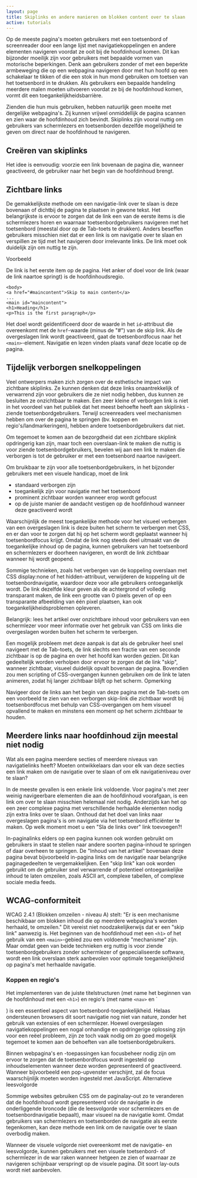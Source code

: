 ```yaml
---
layout: page
title: Skiplinks en andere manieren om blokken content over te slaan
active: tutorials
---
```


Op de meeste pagina's moeten gebruikers met een toetsenbord of screenreader door een lange lijst met navigatiekoppelingen en andere elementen navigeren voordat ze ooit bij de hoofdinhoud komen. Dit kan bijzonder moeilijk zijn voor gebruikers met bepaalde vormen van motorische beperkingen. Denk aan gebruikers zonder of met een beperkte armbeweging die op een webpagina navigeren door met hun hoofd op een schakelaar te tikken of die een stok in hun mond gebruiken om toetsen van het toetsenbord in te drukken. Als gebruikers een bepaalde handeling meerdere malen moeten uitvoeren voordat ze bij de hoofdinhoud komen, vormt dit een toegankelijkheidsbarrière.

Zienden die hun muis gebruiken, hebben natuurlijk geen moeite met dergelijke webpagina's. Zij kunnen vrijwel onmiddellijk de pagina scannen en zien waar de hoofdinhoud zich bevindt. Skiplinks zijn vooral nuttig om gebruikers van schermlezers en toetsenborden dezelfde mogelijkheid te geven om direct naar de hoofdinhoud te navigeren.

## Creëren van skiplinks

Het idee is eenvoudig: voorzie een link bovenaan de pagina die, wanneer geactiveerd, de gebruiker naar het begin van de hoofdinhoud brengt.

## Zichtbare links

De gemakkelijkste methode om een navigatie-link over te slaan is deze bovenaan of dichtbij de pagina te plaatsen in gewone tekst. Het belangrijkste is ervoor te zorgen dat de link een van de eerste items is die schermlezers horen en waarnaar toetsenbordgebruikers navigeren met het toetsenbord (meestal door op de Tab-toets te drukken). Anders beseffen gebruikers misschien niet dat er een link is om navigatie over te slaan en verspillen ze tijd met het navigeren door irrelevante links. De link moet ook duidelijk zijn om nuttig te zijn.

Voorbeeld

De link is het eerste item op de pagina. Het anker of doel voor de link (waar de link naartoe springt) is de hoofdinhoudsregio.
```
<body>
<a href="#maincontent">Skip to main content</a>
...
<main id="maincontent">
<h1>Heading</h1>
<p>This is the first paragraph</p>
```

Het doel wordt geïdentificeerd door de waarde in het `id`-attribuut die overeenkomt met de `href`-waarde (minus de "#") van de skip link. Als de overgeslagen link wordt geactiveerd, gaat de toetsenbordfocus naar het `<main>`-element. Navigatie en lezen vinden plaats vanaf deze locatie op de pagina.

## Tijdelijk verborgen snelkoppelingen

Veel ontwerpers maken zich zorgen over de esthetische impact van zichtbare skiplinks. Ze kunnen denken dat deze links onaantrekkelijk of verwarrend zijn voor gebruikers die ze niet nodig hebben, dus kunnen ze besluiten ze onzichtbaar te maken. Een zeer kleine of verborgen link is niet in het voordeel van het publiek dat het meest behoefte heeft aan skiplinks - ziende toetsenbordgebruikers. Terwijl screenreaders veel mechanismen hebben om over de pagina te springen (bv. koppen en regio's/landmarkeringen), hebben andere toetsenbordgebruikers dat niet.

Om tegemoet te komen aan de bezorgdheid dat een zichtbare skiplink opdringerig kan zijn, maar toch een overslaan-link te maken die nuttig is voor ziende toetsenbordgebruikers, bevelen wij aan een link te maken die verborgen is tot de gebruiker er met een toetsenbord naartoe navigeert.

Om bruikbaar te zijn voor alle toetsenbordgebruikers, in het bijzonder gebruikers met een visuele handicap, moet de link

- standaard verborgen zijn
- toegankelijk zijn voor navigatie met het toetsenbord
- prominent zichtbaar worden wanneer erop wordt gefocust
- op de juiste manier de aandacht vestigen op de hoofdinhoud wanneer deze geactiveerd wordt

Waarschijnlijk de meest toegankelijke methode voor het visueel verbergen van een overgeslagen link is deze buiten het scherm te verbergen met CSS, en er dan voor te zorgen dat hij op het scherm wordt geplaatst wanneer hij toetsenbordfocus krijgt. Omdat de link nog steeds deel uitmaakt van de toegankelijke inhoud op de pagina, kunnen gebruikers van het toetsenbord en schermlezers er doorheen navigeren, en wordt de link zichtbaar wanneer hij wordt geopend.

Sommige technieken, zoals het verbergen van de koppeling overslaan met CSS display:none of het hidden-attribuut, verwijderen de koppeling uit de toetsenbordnavigatie, waardoor deze voor alle gebruikers ontoegankelijk wordt. De link dezelfde kleur geven als de achtergrond of volledig transparant maken, de link een grootte van 0 pixels geven of op een transparante afbeelding van één pixel plaatsen, kan ook toegankelijkheidsproblemen opleveren.

Belangrijk: lees het artikel over onzichtbare inhoud voor gebruikers van een schermlezer voor meer informatie over het gebruik van CSS om links die overgeslagen worden buiten het scherm te verbergen.

Een mogelijk probleem met deze aanpak is dat als de gebruiker heel snel navigeert met de Tab-toets, de link slechts een fractie van een seconde zichtbaar is op de pagina en over het hoofd kan worden gezien. Dit kan gedeeltelijk worden verholpen door ervoor te zorgen dat de link "skip", wanneer zichtbaar, visueel duidelijk opvalt bovenaan de pagina. Bovendien zou men scripting of CSS-overgangen kunnen gebruiken om de link te laten animeren, zodat hij langer zichtbaar blijft op het scherm.
Opmerking

Navigeer door de links aan het begin van deze pagina met de Tab-toets om een voorbeeld te zien van een verborgen skip-link die zichtbaar wordt bij toetsenbordfocus met behulp van CSS-overgangen om hem visueel opvallend te maken en minstens een moment op het scherm zichtbaar te houden.

## Meerdere links naar hoofdinhoud zijn meestal niet nodig

Wat als een pagina meerdere secties of meerdere niveaus van navigatielinks heeft? Moeten ontwikkelaars dan voor elk van deze secties een link maken om de navigatie over te slaan of om elk navigatieniveau over te slaan?

In de meeste gevallen is een enkele link voldoende. Voor pagina's met zeer weinig navigeerbare elementen die aan de hoofdinhoud voorafgaan, is een link om over te slaan misschien helemaal niet nodig. Anderzijds kan het op een zeer complexe pagina met verschillende herhaalde elementen nodig zijn extra links over te slaan. Onthoud dat het doel van links naar overgeslagen pagina's is om navigatie via het toetsenbord efficiënter te maken. Op welk moment moet u een "Sla de links over" link toevoegen?!

In-paginalinks elders op een pagina kunnen ook worden gebruikt om gebruikers in staat te stellen naar andere soorten pagina-inhoud te springen of daar overheen te springen. De "Inhoud van het artikel" bovenaan deze pagina bevat bijvoorbeeld in-pagina links om de navigatie naar belangrijke paginagedeelten te vergemakkelijken. Een "skip link" kan ook worden gebruikt om de gebruiker snel verwarrende of potentieel ontoegankelijke inhoud te laten omzeilen, zoals ASCII art, complexe tabellen, of complexe sociale media feeds.

## WCAG-conformiteit 

WCAG 2.4.1 (Blokken omzeilen - niveau A) stelt: "Er is een mechanisme beschikbaar om blokken inhoud die op meerdere webpagina's worden herhaald, te omzeilen." Dit vereist niet noodzakelijkerwijs dat er een "skip link" aanwezig is. Het beginnen van de hoofdinhoud met een `<h1>` of het gebruik van een `<main>`-gebied zou een voldoende "mechanisme" zijn.  Maar omdat geen van beide technieken erg nuttig is voor ziende toetsenbordgebruikers zonder schermlezer of gespecialiseerde software, wordt een link overslaan sterk aanbevolen voor optimale toegankelijkheid op pagina's met herhaalde navigatie.

### Koppen en regio's

Het implementeren van de juiste titelstructuren (met name het beginnen van de hoofdinhoud met een `<h1>`) en regio's (met name `<nav>` en `<main>) is een essentieel aspect van toetsenbord-toegankelijkheid. Helaas ondersteunen browsers dit soort navigatie nog niet van nature, zonder het gebruik van extensies of een schermlezer. Hoewel overgeslagen navigatiekoppelingen een nogal onhandige en opdringerige oplossing zijn voor een reëel probleem, zijn ze toch vaak nodig om zo goed mogelijk tegemoet te komen aan de behoeften van alle toetsenbordgebruikers.

Binnen webpagina's en -toepassingen kan focusbeheer nodig zijn om ervoor te zorgen dat de toetsenbordfocus wordt ingesteld op inhoudselementen wanneer deze worden gepresenteerd of geactiveerd. Wanneer bijvoorbeeld een pop-upvenster verschijnt, zal de focus waarschijnlijk moeten worden ingesteld met JavaScript.
Alternatieve leesvolgorde

Sommige websites gebruiken CSS om de paginalay-out zo te veranderen dat de hoofdinhoud wordt gepresenteerd vóór de navigatie in de onderliggende broncode (die de leesvolgorde voor schermlezers en de toetsenbordnavigatie bepaalt), maar visueel na de navigatie komt. Omdat gebruikers van schermlezers en toetsenborden de navigatie als eerste tegenkomen, kan deze methode een link om de navigatie over te slaan overbodig maken.

Wanneer de visuele volgorde niet overeenkomt met de navigatie- en leesvolgorde, kunnen gebruikers met een visuele toetsenbord- of schermlezer in de war raken wanneer hetgeen ze zien of waarnaar ze navigeren schijnbaar verspringt op de visuele pagina. Dit soort lay-outs wordt niet aanbevolen.

